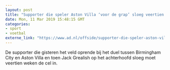 ```yaml
---
layout: post
title: "Supporter die speler Aston Villa ‘voor de grap’ sloeg veertien weken de cel in"
date: Mon, 11 Mar 2019 15:48:15 GMT
categories: 
- sport 
- voetbal 
externe_link: "https://www.ad.nl/offside/supporter-die-speler-aston-villa-voor-de-grap-sloeg-veertien-weken-de-cel-in~a8a63e262/"
---
```


De supporter die gisteren het veld oprende bij het duel tussen Birmingham City en Aston Villa en toen Jack Grealish op het achterhoofd sloeg moet veertien weken de cel in.

